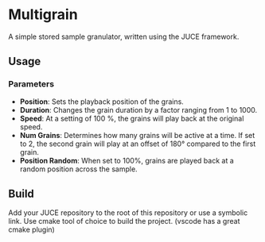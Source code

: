 # Multigrain
A simple stored sample granulator, written using the JUCE framework.

## Usage
### Parameters
- **Position**: Sets the playback position of the grains.
- **Duration**: Changes the grain duration by a factor ranging from 1 to 1000.
- **Speed**: At a setting of 100 %, the grains will play back at the original speed.
- **Num Grains**: Determines how many grains will be active at a time. If set to 2, the second grain will play at an offset of 180° compared to the first grain.
- **Position Random**: When set to 100%, grains are played back at a random position across the sample.

## Build
Add your JUCE repository to the root of this repository or use a symbolic link.
Use cmake tool of choice to build the project. (vscode has a great cmake plugin)
